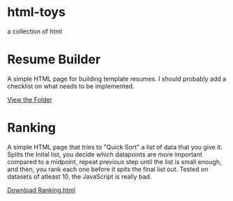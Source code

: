 # html-toys
a collection of html

# Resume Builder
A simple HTML page for building template resumes. I should probably add a checklist on what needs to be implemented.

[View the Folder](/resume-builder)

# Ranking
A simple HTML page that tries to "Quick Sort" a list of data that you give it. Splits the Inital list, you decide which datapoints are more important compared to a midpoint, repeat previous step until the list is small enough, and then, you rank each one before it spits the final list out. Tested on datasets of atleast 10, the JavaScript is really bad.

[Download Ranking.html](ranking.html)
